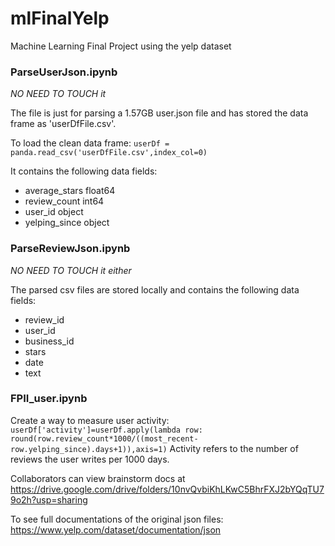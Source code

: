 # mlFinalYelp
Machine Learning Final Project using the yelp dataset  

### ParseUserJson.ipynb

*NO NEED TO TOUCH it*

The file is just for parsing a 1.57GB user.json file and has stored the data frame as 'userDfFile.csv'.

To load the clean data frame: 
`userDf = panda.read_csv('userDfFile.csv',index_col=0)`

It contains the following data fields:
- average_stars    float64
- review_count       int64
- user_id           object
- yelping_since     object

### ParseReviewJson.ipynb

*NO NEED TO TOUCH it either*

The parsed csv files are stored locally and contains the following data fields:
- review_id
- user_id
- business_id
- stars
- date
- text

### FPII_user.ipynb

Create a way to measure user activity: 
`userDf['activity']=userDf.apply(lambda row: round(row.review_count*1000/((most_recent-row.yelping_since).days+1)),axis=1)`
Activity refers to the number of reviews the user writes per 1000 days.

Collaborators can view brainstorm docs at https://drive.google.com/drive/folders/10nvQvbiKhLKwC5BhrFXJ2bYQqTU79o2h?usp=sharing

To see full documentations of the original json files: https://www.yelp.com/dataset/documentation/json
